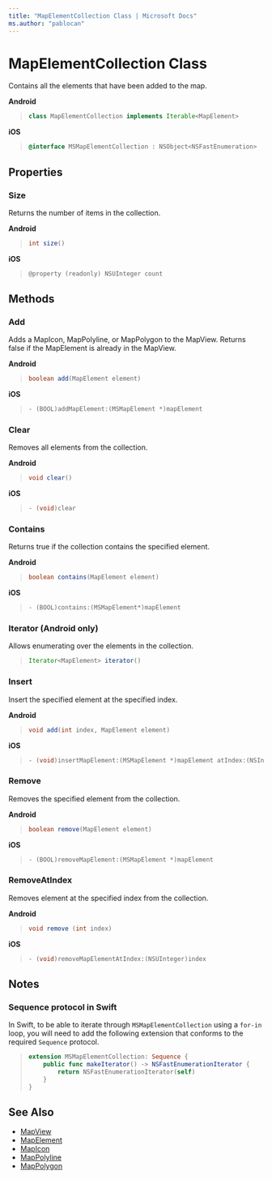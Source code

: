 ```yaml
---
title: "MapElementCollection Class | Microsoft Docs"
ms.author: "pablocan"
---
```


# MapElementCollection Class

Contains all the elements that have been added to the map.

**Android**

>```java
> class MapElementCollection implements Iterable<MapElement>
>```

**iOS**

>```objectivec
> @interface MSMapElementCollection : NSObject<NSFastEnumeration>
>```

## Properties

### Size

Returns the number of items in the collection.

**Android**

>```java
> int size()
>```

**iOS**

>```objectivec
> @property (readonly) NSUInteger count
>```

## Methods

### Add

Adds a MapIcon, MapPolyline, or MapPolygon to the MapView. Returns false if the MapElement is already in the MapView.

**Android**

>```java
> boolean add(MapElement element)
>```

**iOS**

>```objectivec
> - (BOOL)addMapElement:(MSMapElement *)mapElement
>```

### Clear

Removes all elements from the collection.

**Android**

>```java
> void clear()
>```

**iOS**

>```objectivec
> - (void)clear
>```

### Contains

Returns true if the collection contains the specified element.

**Android**

>```java
> boolean contains(MapElement element)
>```

**iOS**

>```objectivec
> - (BOOL)contains:(MSMapElement*)mapElement

### Iterator (Android only)

Allows enumerating over the elements in the collection.

>```java
> Iterator<MapElement> iterator()
>```

### Insert

Insert the specified element at the specified index.

**Android**

>```java
> void add(int index, MapElement element)
>```

**iOS**

>```objectivec
> - (void)insertMapElement:(MSMapElement *)mapElement atIndex:(NSInteger)index
>```

### Remove

Removes the specified element from the collection.

**Android**

>```java
> boolean remove(MapElement element)
>```

**iOS**

>```objectivec
> - (BOOL)removeMapElement:(MSMapElement *)mapElement
>```

### RemoveAtIndex

Removes element at the specified index from the collection.

**Android**

>```java
> void remove (int index)
>```

**iOS**

>```objectivec
> - (void)removeMapElementAtIndex:(NSUInteger)index
>```

## Notes

### Sequence protocol in Swift

In Swift, to be able to iterate through `MSMapElementCollection` using a `for-in` loop, you will need to add the following extension that conforms to the required `Sequence` protocol.

>```swift
> extension MSMapElementCollection: Sequence {
>     public func makeIterator() -> NSFastEnumerationIterator {
>         return NSFastEnumerationIterator(self)
>     }
> }
>```

## See Also

* [MapView](MapView-class.md)
* [MapElement](MapElement-class.md)
* [MapIcon](MapIcon-class.md)
* [MapPolyline](MapPolyline-class.md)
* [MapPolygon](MapPolygon-class.md)

